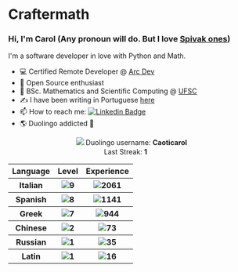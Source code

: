 # Craftermath
### Hi, I'm Carol (Any pronoun will do. But I love [Spivak ones](https://en.wikipedia.org/wiki/Spivak_pronoun))

I'm a software developer in love with Python and Math.

- 💻 Certified Remote Developer @ [Arc Dev](https://arc.dev/@craftermath)
- 🐧  Open Source enthusiast  
- 🧮  BSc. Mathematics and Scientific Computing @ [UFSC](http://ufsc.br/)  
- ✍️  I have been writing in Portuguese [here](https://www.craftermath.com.br)
- 📫 How to reach me:  [![Linkedin Badge](https://img.shields.io/badge/-LinkedIn-blue?style=flat-square&logo=Linkedin&logoColor=white&link=https://www.linkedin.com/in/carolaraujo/)](https://www.linkedin.com/in/carolaraujo/)  
- 🌎 Duolingo addicted 💬

<!---
![Craftermath's GitHub stats](https://github-readme-stats.vercel.app/api?username=Craftermath&show_icons=true&theme=onedark) 

[![Top Langs](https://github-readme-stats.vercel.app/api/top-langs/?username=Craftermath&layout=compact&theme=onedark)](https://github.com/Craftermath/github-readme-stats)
-->

<!-- duolingo -->
<p align="center"><img src="https://d35aaqx5ub95lt.cloudfront.net/images/dc30aa15cf53a51f7b82e6f3b7e63c68.svg">  Duolingo username: <strong> Caoticarol </strong> </br>Last Streak: <strong> 1</strong>  <img   width="20.5px" height="15.5px" src="https://d35aaqx5ub95lt.cloudfront.net/vendor/398e4298a3b39ce566050e5c041949ef.svg"></br><table align="center"><tr><th>Language</th><th>Level</th><th>Experience</th></tr> <tr><th>Italian </th><th><span><img src="https://d35aaqx5ub95lt.cloudfront.net/vendor/b3ede3d53c932ee30d981064671c8032.svg"><span >9</span></span></th><th><span><img src="https://d35aaqx5ub95lt.cloudfront.net/images/profile/01ce3a817dd01842581c3d18debcbc46.svg"><span >2061</span></span></th></tr> <tr><th>Spanish </th><th><span><img src="https://d35aaqx5ub95lt.cloudfront.net/vendor/b3ede3d53c932ee30d981064671c8032.svg"><span >8</span></span></th><th><span><img src="https://d35aaqx5ub95lt.cloudfront.net/images/profile/01ce3a817dd01842581c3d18debcbc46.svg"><span >1141</span></span></th></tr> <tr><th>Greek </th><th><span><img src="https://d35aaqx5ub95lt.cloudfront.net/vendor/b3ede3d53c932ee30d981064671c8032.svg"><span >7</span></span></th><th><span><img src="https://d35aaqx5ub95lt.cloudfront.net/images/profile/01ce3a817dd01842581c3d18debcbc46.svg"><span >944</span></span></th></tr> <tr><th>Chinese </th><th><span><img src="https://d35aaqx5ub95lt.cloudfront.net/vendor/b3ede3d53c932ee30d981064671c8032.svg"><span >2</span></span></th><th><span><img src="https://d35aaqx5ub95lt.cloudfront.net/images/profile/01ce3a817dd01842581c3d18debcbc46.svg"><span >73</span></span></th></tr> <tr><th>Russian </th><th><span><img src="https://d35aaqx5ub95lt.cloudfront.net/vendor/b3ede3d53c932ee30d981064671c8032.svg"><span >1</span></span></th><th><span><img src="https://d35aaqx5ub95lt.cloudfront.net/images/profile/01ce3a817dd01842581c3d18debcbc46.svg"><span >35</span></span></th></tr> <tr><th>Latin </th><th><span><img src="https://d35aaqx5ub95lt.cloudfront.net/vendor/b3ede3d53c932ee30d981064671c8032.svg"><span >1</span></span></th><th><span><img src="https://d35aaqx5ub95lt.cloudfront.net/images/profile/01ce3a817dd01842581c3d18debcbc46.svg"><span >16</span></span></th></tr></table></p> 

